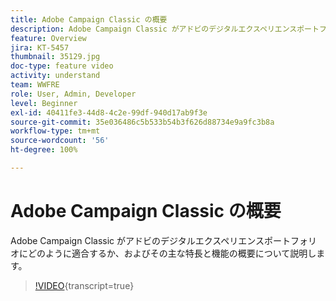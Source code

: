 ```yaml
---
title: Adobe Campaign Classic の概要
description: Adobe Campaign Classic がアドビのデジタルエクスペリエンスポートフォリオにどのように適合するか、およびその主な特長と機能の概要について説明します。
feature: Overview
jira: KT-5457
thumbnail: 35129.jpg
doc-type: feature video
activity: understand
team: WWFRE
role: User, Admin, Developer
level: Beginner
exl-id: 40411fe3-44d8-4c2e-99df-940d17ab9f3e
source-git-commit: 35e036486c5b533b54b3f626d88734e9a9fc3b8a
workflow-type: tm+mt
source-wordcount: '56'
ht-degree: 100%

---
```


# Adobe Campaign Classic の概要

Adobe Campaign Classic がアドビのデジタルエクスペリエンスポートフォリオにどのように適合するか、およびその主な特長と機能の概要について説明します。

>[!VIDEO](https://video.tv.adobe.com/v/35129?quality=12&learn=on){transcript=true}
